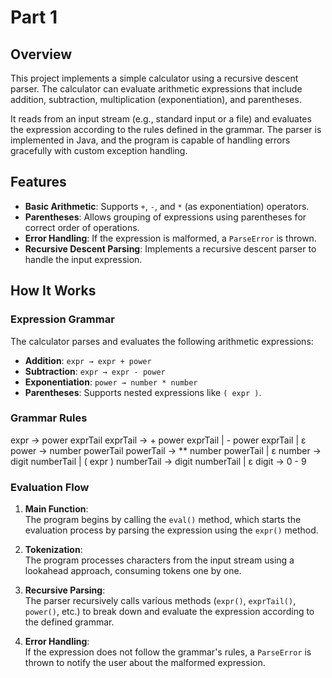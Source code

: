 # Part 1

## Overview
This project implements a simple calculator using a recursive descent parser. The calculator can evaluate arithmetic expressions that include addition, subtraction, multiplication (exponentiation), and parentheses.

It reads from an input stream (e.g., standard input or a file) and evaluates the expression according to the rules defined in the grammar. The parser is implemented in Java, and the program is capable of handling errors gracefully with custom exception handling.

## Features
- **Basic Arithmetic**: Supports `+`, `-`, and `*` (as exponentiation) operators.
- **Parentheses**: Allows grouping of expressions using parentheses for correct order of operations.
- **Error Handling**: If the expression is malformed, a `ParseError` is thrown.
- **Recursive Descent Parsing**: Implements a recursive descent parser to handle the input expression.

## How It Works

### Expression Grammar
The calculator parses and evaluates the following arithmetic expressions:
- **Addition**: `expr → expr + power`
- **Subtraction**: `expr → expr - power`
- **Exponentiation**: `power → number * number`
- **Parentheses**: Supports nested expressions like `( expr )`.

### Grammar Rules
expr -> power exprTail 
exprTail -> + power exprTail 
            | - power exprTail 
            | ε
power -> number powerTail
powerTail -> ** number powerTail 
            | ε
number -> digit numberTail 
        | ( expr )
numberTail -> digit numberTail 
            | ε
digit -> 0 - 9


### Evaluation Flow
1. **Main Function**:  
   The program begins by calling the `eval()` method, which starts the evaluation process by parsing the expression using the `expr()` method.

2. **Tokenization**:  
   The program processes characters from the input stream using a lookahead approach, consuming tokens one by one.

3. **Recursive Parsing**:  
   The parser recursively calls various methods (`expr()`, `exprTail()`, `power()`, etc.) to break down and evaluate the expression according to the defined grammar.

4. **Error Handling**:  
   If the expression does not follow the grammar's rules, a `ParseError` is thrown to notify the user about the malformed expression.